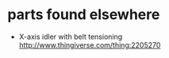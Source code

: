 parts found elsewhere
=====================

* X-axis idler with belt tensioning http://www.thingiverse.com/thing:2205270

